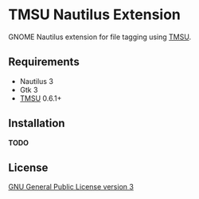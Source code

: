 # TMSU Nautilus Extension

GNOME Nautilus extension for file tagging using [TMSU](https://github.com/oniony/TMSU/).

## Requirements

* Nautilus 3
* Gtk 3
* [TMSU](https://github.com/oniony/TMSU/) 0.6.1+

## Installation

**TODO**

## License

[GNU General Public License version 3](COPYING.txt)